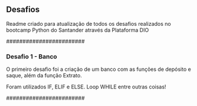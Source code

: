 ##  Desafios

Readme criado para atualização de todos os desafios realizados 
no bootcamp Python do Santander através da Plataforma DIO 

########################

### Desafio 1 - Banco 
O primeiro desafio foi a criação de um banco com as funções de depósito e saque, além da função Extrato. 

Foram utilizados IF, ELIF e ELSE. Loop WHILE entre outras coisas!

########################
